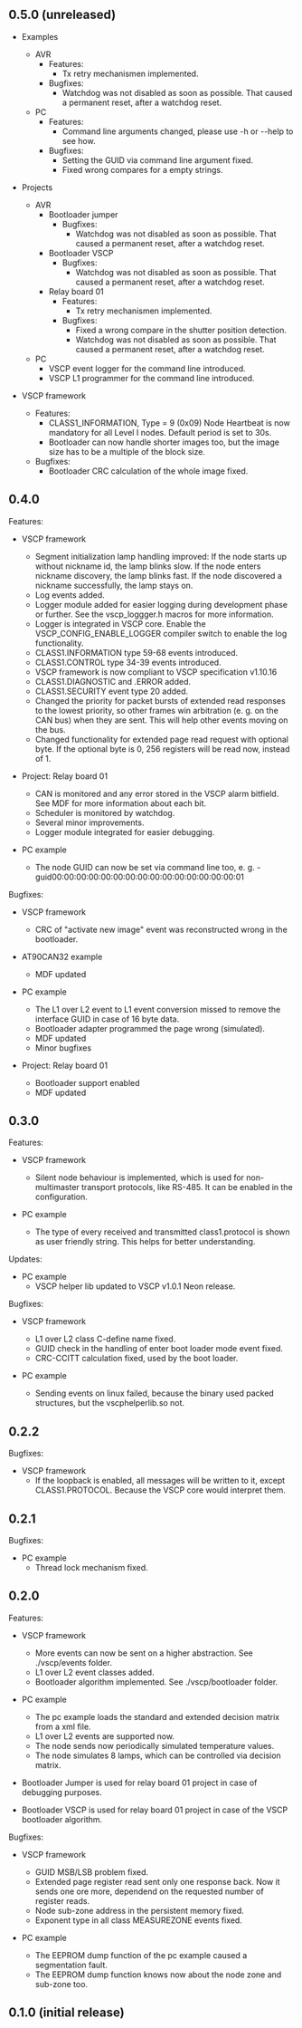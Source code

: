 ## 0.5.0 (unreleased)

  - Examples
    - AVR
      - Features:
        - Tx retry mechanismen implemented.
      - Bugfixes:
        - Watchdog was not disabled as soon as possible. That caused a permanent reset, after a watchdog reset.
    - PC
      - Features:
        - Command line arguments changed, please use -h or --help to see how.
      - Bugfixes:
        - Setting the GUID via command line argument fixed.
        - Fixed wrong compares for a empty strings.  
  
  - Projects
    - AVR
      - Bootloader jumper
        - Bugfixes:
          - Watchdog was not disabled as soon as possible. That caused a permanent reset, after a watchdog reset.
      - Bootloader VSCP
        - Bugfixes:
          - Watchdog was not disabled as soon as possible. That caused a permanent reset, after a watchdog reset.
      - Relay board 01
        - Features:
          - Tx retry mechanismen implemented.
        - Bugfixes:
          - Fixed a wrong compare in the shutter position detection.
          - Watchdog was not disabled as soon as possible. That caused a permanent reset, after a watchdog reset.
    - PC
      - VSCP event logger for the command line introduced.
      - VSCP L1 programmer for the command line introduced.

  - VSCP framework
    - Features:
      - CLASS1_INFORMATION, Type = 9 (0x09) Node Heartbeat is now mandatory for all Level I nodes. Default period is set to 30s.
      - Bootloader can now handle shorter images too, but the image size has to be a multiple of the block size.
    - Bugfixes:
      - Bootloader CRC calculation of the whole image fixed.
      
## 0.4.0

Features:

  - VSCP framework
    - Segment initialization lamp handling improved: If the node starts up without nickname id, the lamp blinks slow. If the node enters nickname discovery, the lamp blinks fast. If the node discovered a nickname successfully, the lamp stays on.
    - Log events added.
    - Logger module added for easier logging during development phase or further. See the vscp\_loggger.h macros for more information.
    - Logger is integrated in VSCP core. Enable the VSCP\_CONFIG\_ENABLE\_LOGGER compiler switch to enable the log functionality.
    - CLASS1.INFORMATION type 59-68 events introduced.
    - CLASS1.CONTROL type 34-39 events introduced.
    - VSCP framework is now compliant to VSCP specification v1.10.16
    - CLASS1.DIAGNOSTIC and .ERROR added.
    - CLASS1.SECURITY event type 20 added.
    - Changed the priority for packet bursts of extended read responses to the lowest priority, so other frames win arbitration (e. g. on the CAN bus) when they are sent. This will help other events moving on the bus.
    - Changed functionality for extended page read request with optional byte. If the optional byte is 0, 256 registers will be read now, instead of 1.

  - Project: Relay board 01
    - CAN is monitored and any error stored in the VSCP alarm bitfield. See MDF for more information about each bit.
    - Scheduler is monitored by watchdog.
    - Several minor improvements.
    - Logger module integrated for easier debugging.
    
  - PC example
    - The node GUID can now be set via command line too, e. g. -guid00:00:00:00:00:00:00:00:00:00:00:00:00:00:00:01
    
Bugfixes:

  - VSCP framework
    - CRC of "activate new image" event was reconstructed wrong in the bootloader.

  - AT90CAN32 example
    - MDF updated
    
  - PC example
    - The L1 over L2 event to L1 event conversion missed to remove the interface GUID in case of 16 byte data.
    - Bootloader adapter programmed the page wrong (simulated).
    - MDF updated
    - Minor bugfixes

  - Project: Relay board 01
    - Bootloader support enabled
    - MDF updated
    
## 0.3.0

Features:

  - VSCP framework
    - Silent node behaviour is implemented, which is used for non-multimaster transport protocols, like RS-485. It can be enabled in the configuration.

  - PC example
    - The type of every received and transmitted class1.protocol is shown as user friendly string. This helps for better understanding.

Updates:

  - PC example
    - VSCP helper lib updated to VSCP v1.0.1 Neon release.

Bugfixes:

  - VSCP framework
    - L1 over L2 class C-define name fixed.
    - GUID check in the handling of enter boot loader mode event fixed.
    - CRC-CCITT calculation fixed, used by the boot loader.
    
  - PC example
    - Sending events on linux failed, because the binary used packed structures, but the vscphelperlib.so not.

## 0.2.2

Bugfixes:

  - VSCP framework
    - If the loopback is enabled, all messages will be written to it, except CLASS1.PROTOCOL. Because the VSCP core would interpret them.

## 0.2.1

Bugfixes:

  - PC example
    - Thread lock mechanism fixed.

## 0.2.0

Features:

  - VSCP framework
    - More events can now be sent on a higher abstraction. See ./vscp/events folder.
    - L1 over L2 event classes added.
    - Bootloader algorithm implemented. See ./vscp/bootloader folder.
    
  - PC example
    - The pc example loads the standard and extended decision matrix from a xml file.
    - L1 over L2 events are supported now.
    - The node sends now periodically simulated temperature values.
    - The node simulates 8 lamps, which can be controlled via decision matrix.
  
  - Bootloader Jumper is used for relay board 01 project in case of debugging purposes.
  
  - Bootloader VSCP is used for relay board 01 project in case of the VSCP bootloader algorithm.
  
Bugfixes:

  - VSCP framework
    - GUID MSB/LSB problem fixed.
    - Extended page register read sent only one response back. Now it sends one ore more, dependend on the requested number of register reads.
    - Node sub-zone address in the persistent memory fixed.
    - Exponent type in all class MEASUREZONE events fixed.

  - PC example
    - The EEPROM dump function of the pc example caused a segmentation fault.
    - The EEPROM dump function knows now about the node zone and sub-zone too.

## 0.1.0 (initial release)
